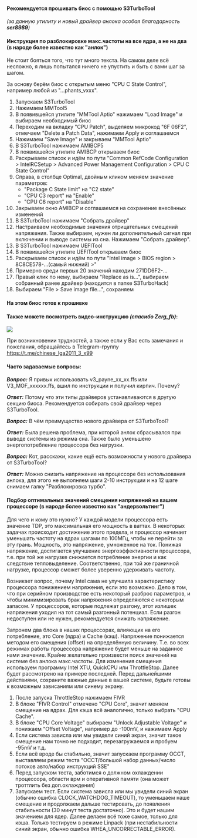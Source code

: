 #### Рекомендуется прошивать биос с помощью S3TurboTool
*(за данную утилиту и новый драйвер анлока особая благодарность ***ser8989***)*

#### Инструкция по разблокировке макс.частоты на все ядра, а не на два (в народе более известно как "анлок")
Не стоит бояться того, что тут много текста. На самом деле всё несложно, я лишь попытался ничего не упустить и быть с вами шаг за шагом.

За основу берём биос с открытым меню "CPU C State Control", например любой из "...phants_vxxx".
1. Запускаем S3TurboTool
2. Нажимаем MMTool5
3. В появившейся утилите "MMTool Aptio" нажимаем "Load Image" и выбираем необходимый биос
4. Переходим на вкладку "CPU Patch", выделяем микрокод "6F 06F2", отмечаем "Delete a Patch Data", нажимаем Apply и соглашаемся
5. Нажимаем "Save Image" и закрываем "MMTool Aptio"
6. В S3TurboTool нажимаем AMIBCP5
7. В появившейся утилите AMIBCP открываем биос
8. Раскрываем список и идём по пути "Common RefCode Configuration > IntelRCSetup > Advanced Power Management Configuration > CPU C State Control"
9. Справа, в столбце Optimal, двойным кликом меняем значение параметров:
    * "Package C State limit" на "C2 state"
    * "CPU C3 report" на "Enable"
    * "CPU C6 report" на "Disable"
10. Закрываем окно AMIBCP и соглашаемся на сохранение внесённых изменений
11. В S3TurboTool нажимаем "Собрать драйвер"
12. Настраиваем необходимые значения отрицательных смещений напряжения. Также выбираем, нужен ли дополнительный сигнал при включении и выводе системы из сна. Нажимаем "Собрать драйвер".
13. В S3TurboTool нажимаем UEFITool
14. В появившейся утилите UEFITool открываем биос
15. Раскрываем список и идём по пути "Intel image > BIOS region > 8C8CE578-...(самый нижний) >"
16. Примерно среди первых 20 значений находим 271DD6F2-...
17. Правый клик по нему, выбираем "Replace as is...", выбираем собранный ранее драйвер (находится в папке S3TurboHack)
18. Выбираем "File > Save image file...", сохраняем
#### На этом биос готов к прошивке

#### Также можете посмотреть видео-инструкцию *(спасибо Zerg_fb)*:

[![](https://i.ytimg.com/vi/2hfhdrIrXR4/mqdefault.jpg)](https://youtu.be/2hfhdrIrXR4)

При возникновении трудностей, а также если у Вас есть замечания и пожелания, обращайтесь в Telegram-группу https://t.me/chinese_lga2011_3_x99

#### Часто задаваемые вопросы:
***Вопрос:*** Я привык использовать v3_payne_xx_xx.ffs или V3_MOF_xxxxxx.ffs, вшил по инструкции и получил кирпич. Почему?

***Ответ:*** Потому что эти типы драйверов устанавливаются в другую секцию биоса. Рекомендуется собирать свой драйвер через S3TurboTool.

***Вопрос:*** В чём преимущество нового драйвера от S3TurboTool?

***Ответ:*** Была решена проблема, при которой анлок сбрасывался при выводе системы из режима сна. Также было уменьшено энергопотребление процессора без нагрузки.

***Вопрос:*** Кот, расскажи, какие ещё есть возможности у нового драйвера от S3TurboTool?

***Ответ:*** Можно снизить напряжение на процессоре без использования анлока, для этого не выполняем шаги 2-10 инструкции и на 12 шаге снимаем галку "Разблокировка турбо".

#### Подбор оптимальных значений смещения напряжений на вашем процессоре (в народе более известно как "андервольтинг")
Для чего и кому это нужно? У каждой модели процессора есть значение TDP, это максимальная его мощность в ваттах. В некоторых задачах происходит достижение этого предела, и процессор начинает уменьшать частоту на ядрах шагами по 100МГц, чтобы не перейти за эту грань. Мощность, это напряжение, умноженное на ток. Понижая напряжение, достигается улучшение энергоэффективности процессора, т.е. при той же нагрузке снижается потребление энергии и как следствие тепловыделение. Соответственно, при той же граничной нагрузке, процессор сможет более уверенно удерживать частоту.

Возникает вопрос, почему Intel сама не улучшила характеристику процессора понижением напряжения, если это возможно. Дело в том, что при серийном производстве есть некоторый разброс параметров, и чтобы минимизировать брак напряжения определяются с некоторым запасом. У процессоров, которые подлежат разгону, этот излишек напряжения уходил на тот самый разгонный потенциал. Если разгон недоступен или не нужен, рекомендуется снижать напряжение.

Затронем два блока в наших процессорах, влияющих на его потребление, это Core (ядра) и Cache (кэш). Напряжение понижается методом его смещения (offset) на определённую величину. Т.е. во всех режимах работы процессора напряжение будет меньше на заданное нами значение. Крайне желательно произвести поиск значений на системе без анлока макс.частоты.
Для изменения смещения используем программу Intel XTU, QuickCPU или ThrottleStop. Далее будет рассмотрено на примере последней.
Перед дальнейшими действиями, сохраните важные данные в вашей системе, будьте готовы к возможным зависаниям или синему экрану.
1. После запуска ThrottleStop нажимаем FIVR
2. В блоке "FIVR Control" отмечено "CPU Core", значит меняем смещение на ядрах. Для кэша всё аналогично, только выбрать "CPU Cache".
3. В блоке "CPU Core Voltage" выбираем "Unlock Adjustable Voltage" и понижаем "Offset Voltage", например до -100mV, и нажимаем Apply
4. Если система зависла или мы увидели синий экран, значит такое смещение нам точно не подходит, перезагружаемся и пробуем -95mV и т.д.
5. Если всё вроде бы стабильно, значит запускаем программу OCCT, выставляем режим теста "OCCT/большой набор данных/число потоков авто/набор инструкций SSE"
6. Перед запуском теста, заботимся о должном охлаждении процессора, области врм и оперативной памяти (она может троттлить без доп.охлаждения)
7. Запускаем тест. Если система зависла или мы увидели синий экран (обычно ошибка CLOCK_WATCHDOG_TIMEOUT), то уменьшаем наше смещение и продолжаем дальше тестировать, до появления стабильности (30 минут теста достаточно). Это и будет нашим значением для ядер.
Далее делаем всё тоже самое, только для кэша. Только тестируем в режиме Linpack (при нестабильности синий экран, обычно ошибка WHEA_UNCORRECTABLE_ERROR).

